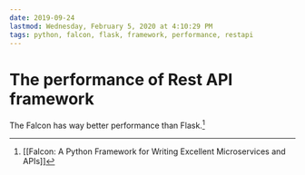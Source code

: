 ```yaml
---
date: 2019-09-24
lastmod: Wednesday, February 5, 2020 at 4:10:29 PM
tags: python, falcon, flask, framework, performance, restapi
---
```

# The performance of Rest API framework

The Falcon has way better performance than Flask.[^3488CB26647B]

[^3488CB26647B]: [[Falcon: A Python Framework for Writing Excellent Microservices and APIs]]
